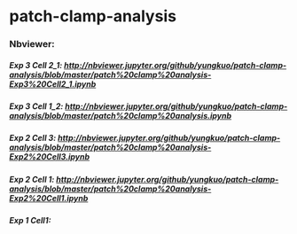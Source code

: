 # patch-clamp-analysis
### Nbviewer:
##### Exp 3 Cell 2_1: http://nbviewer.jupyter.org/github/yungkuo/patch-clamp-analysis/blob/master/patch%20clamp%20analysis-Exp3%20Cell2_1.ipynb
##### Exp 3 Cell 1_2: http://nbviewer.jupyter.org/github/yungkuo/patch-clamp-analysis/blob/master/patch%20clamp%20analysis.ipynb
##### Exp 2 Cell 3: http://nbviewer.jupyter.org/github/yungkuo/patch-clamp-analysis/blob/master/patch%20clamp%20analysis-Exp2%20Cell3.ipynb
##### Exp 2 Cell 1: http://nbviewer.jupyter.org/github/yungkuo/patch-clamp-analysis/blob/master/patch%20clamp%20analysis-Exp2%20Cell1.ipynb
##### Exp 1 Cell1:
